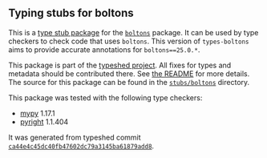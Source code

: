 ## Typing stubs for boltons

This is a [type stub package](https://typing.python.org/en/latest/tutorials/external_libraries.html)
for the [`boltons`](https://github.com/mahmoud/boltons) package. It can be used by type checkers
to check code that uses `boltons`. This version of
`types-boltons` aims to provide accurate annotations for
`boltons==25.0.*`.

This package is part of the [typeshed project](https://github.com/python/typeshed).
All fixes for types and metadata should be contributed there.
See [the README](https://github.com/python/typeshed/blob/main/README.md)
for more details. The source for this package can be found in the
[`stubs/boltons`](https://github.com/python/typeshed/tree/main/stubs/boltons)
directory.

This package was tested with the following type checkers:
* [mypy](https://github.com/python/mypy/) 1.17.1
* [pyright](https://github.com/microsoft/pyright) 1.1.404

It was generated from typeshed commit
[`ca44e4c45dc40fb47602dc79a3145ba61879add8`](https://github.com/python/typeshed/commit/ca44e4c45dc40fb47602dc79a3145ba61879add8).